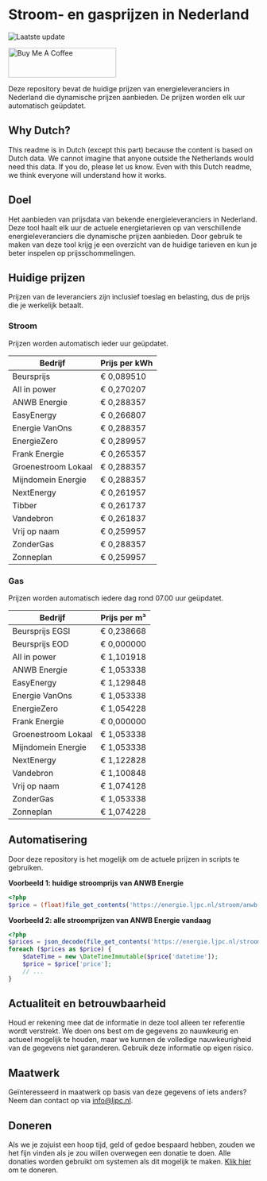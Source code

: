 # Stroom- en gasprijzen in Nederland

![Laatste update](https://img.shields.io/badge/laatste%20update-2024--02--17%2019%3A00%20CET-brightgreen)

<a href="https://www.buymeacoffee.com/Lars-" target="_blank"><img src="https://cdn.buymeacoffee.com/buttons/v2/default-orange.png" alt="Buy Me A Coffee" height="60" style="height: 60px !important;width: 217px !important;" ></a>

Deze repository bevat de huidige prijzen van energieleveranciers in Nederland die dynamische prijzen aanbieden. De prijzen worden elk uur automatisch geüpdatet.

## Why Dutch?

This readme is in Dutch (except this part) because the content is based on Dutch data. We cannot imagine that anyone outside the Netherlands would need this data. If you do, please let us know. Even with this Dutch readme, we think
everyone will understand how it works.

## Doel

Het aanbieden van prijsdata van bekende energieleveranciers in Nederland. Deze tool haalt elk uur de actuele energietarieven op van verschillende energieleveranciers die dynamische prijzen aanbieden. Door gebruik te maken van deze tool
krijg je een overzicht van de huidige tarieven en kun je beter inspelen op prijsschommelingen.

## Huidige prijzen

Prijzen van de leveranciers zijn inclusief toeslag en belasting, dus de prijs die je werkelijk betaalt.

### Stroom

Prijzen worden automatisch ieder uur geüpdatet.

 Bedrijf | Prijs per kWh 
---------|---------------
Beursprijs | € 0,089510
All in power | € 0,270207
ANWB Energie | € 0,288357
EasyEnergy | € 0,266807
Energie VanOns | € 0,288357
EnergieZero | € 0,289957
Frank Energie | € 0,265357
Groenestroom Lokaal | € 0,288357
Mijndomein Energie | € 0,288357
NextEnergy | € 0,261957
Tibber | € 0,261737
Vandebron | € 0,261837
Vrij op naam | € 0,259957
ZonderGas | € 0,288357
Zonneplan | € 0,259957


### Gas

Prijzen worden automatisch iedere dag rond 07.00 uur geüpdatet.

 Bedrijf | Prijs per m³ 
---------|--------------
Beursprijs EGSI | € 0,238668
Beursprijs EOD | € 0,000000
All in power | € 1,101918
ANWB Energie | € 1,053338
EasyEnergy | € 1,129848
Energie VanOns | € 1,053338
EnergieZero | € 1,054228
Frank Energie | € 0,000000
Groenestroom Lokaal | € 1,053338
Mijndomein Energie | € 1,053338
NextEnergy | € 1,122828
Vandebron | € 1,100848
Vrij op naam | € 1,074128
ZonderGas | € 1,053338
Zonneplan | € 1,074228


## Automatisering

Door deze repository is het mogelijk om de actuele prijzen in scripts te gebruiken.

**Voorbeeld 1: huidige stroomprijs van ANWB Energie**

```php
<?php
$price = (float)file_get_contents('https://energie.ljpc.nl/stroom/anwb-energie-nu.txt');

```

**Voorbeeld 2: alle stroomprijzen van ANWB Energie vandaag**

```php
<?php
$prices = json_decode(file_get_contents('https://energie.ljpc.nl/stroom/all-in-power-vandaag.json'),true);
foreach ($prices as $price) {
    $dateTime = new \DateTimeImmutable($price['datetime']);
    $price = $price['price'];
    // ...
}
```

## Actualiteit en betrouwbaarheid

Houd er rekening mee dat de informatie in deze tool alleen ter referentie wordt verstrekt. We doen ons best om de gegevens zo nauwkeurig en actueel mogelijk te houden, maar we kunnen de volledige nauwkeurigheid van de gegevens niet
garanderen. Gebruik deze informatie op eigen risico.

## Maatwerk

Geïnteresseerd in maatwerk op basis van deze gegevens of iets anders? Neem dan contact op
via [info@ljpc.nl](mailto:info@ljpc.nl?subject=Energie%20prijzen).

## Doneren

Als we je zojuist een hoop tijd, geld of gedoe bespaard hebben, zouden we het fijn vinden als je zou willen overwegen een
donatie te doen. Alle donaties worden gebruikt om systemen als dit mogelijk te
maken. [Klik hier](https://www.buymeacoffee.com/Lars-) om te doneren.
